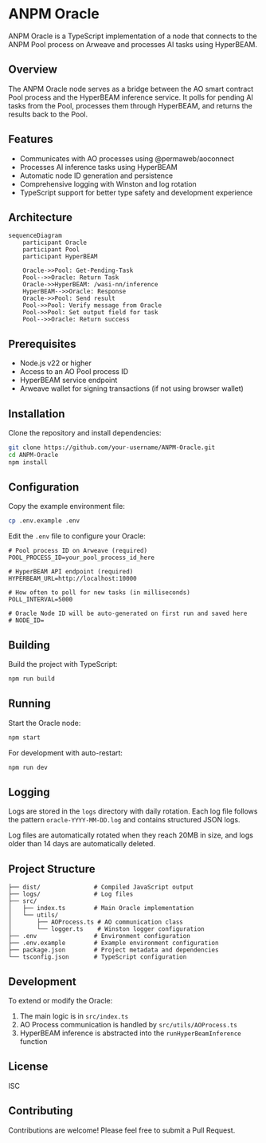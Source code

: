# ANPM Oracle

ANPM Oracle is a TypeScript implementation of a node that connects to the ANPM Pool process on Arweave and processes AI tasks using HyperBEAM.

## Overview

The ANPM Oracle node serves as a bridge between the AO smart contract Pool process and the HyperBEAM inference service. It polls for pending AI tasks from the Pool, processes them through HyperBEAM, and returns the results back to the Pool.

## Features

- Communicates with AO processes using @permaweb/aoconnect
- Processes AI inference tasks using HyperBEAM
- Automatic node ID generation and persistence
- Comprehensive logging with Winston and log rotation
- TypeScript support for better type safety and development experience

## Architecture

```mermaid
sequenceDiagram
    participant Oracle
    participant Pool
    participant HyperBEAM

    Oracle->>Pool: Get-Pending-Task
    Pool-->>Oracle: Return Task
    Oracle->>HyperBEAM: /wasi-nn/inference
    HyperBEAM-->>Oracle: Response
    Oracle->>Pool: Send result
    Pool->>Pool: Verify message from Oracle
    Pool->>Pool: Set output field for task
    Pool-->>Oracle: Return success
```

## Prerequisites

- Node.js v22 or higher
- Access to an AO Pool process ID
- HyperBEAM service endpoint
- Arweave wallet for signing transactions (if not using browser wallet)

## Installation

Clone the repository and install dependencies:

```bash
git clone https://github.com/your-username/ANPM-Oracle.git
cd ANPM-Oracle
npm install
```

## Configuration

Copy the example environment file:

```bash
cp .env.example .env
```

Edit the `.env` file to configure your Oracle:

```
# Pool process ID on Arweave (required)
POOL_PROCESS_ID=your_pool_process_id_here

# HyperBEAM API endpoint (required)
HYPERBEAM_URL=http://localhost:10000

# How often to poll for new tasks (in milliseconds)
POLL_INTERVAL=5000

# Oracle Node ID will be auto-generated on first run and saved here
# NODE_ID=
```

## Building

Build the project with TypeScript:

```bash
npm run build
```

## Running

Start the Oracle node:

```bash
npm start
```

For development with auto-restart:

```bash
npm run dev
```

## Logging

Logs are stored in the `logs` directory with daily rotation. Each log file follows the pattern `oracle-YYYY-MM-DD.log` and contains structured JSON logs. 

Log files are automatically rotated when they reach 20MB in size, and logs older than 14 days are automatically deleted.

## Project Structure

```
├── dist/               # Compiled JavaScript output
├── logs/               # Log files
├── src/
│   ├── index.ts        # Main Oracle implementation
│   └── utils/
│       ├── AOProcess.ts # AO communication class
│       └── logger.ts    # Winston logger configuration
├── .env                # Environment configuration
├── .env.example        # Example environment configuration
├── package.json        # Project metadata and dependencies
└── tsconfig.json       # TypeScript configuration
```

## Development

To extend or modify the Oracle:

1. The main logic is in `src/index.ts`
2. AO Process communication is handled by `src/utils/AOProcess.ts`
3. HyperBEAM inference is abstracted into the `runHyperBeamInference` function

## License

ISC

## Contributing

Contributions are welcome! Please feel free to submit a Pull Request.
